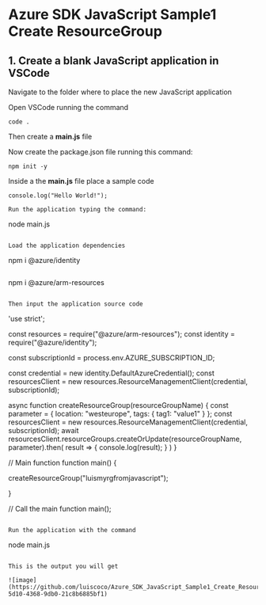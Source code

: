 # Azure SDK JavaScript Sample1 Create ResourceGroup

## 1. Create a blank JavaScript application in VSCode

Navigate to the folder where to place the new JavaScript application

Open VSCode running the command

```
code .
```

Then create a **main.js** file

Now create the package.json file running this command:

```
npm init -y
```

Inside a the **main.js** file place a sample code

```
console.log("Hello World!");

Run the application typing the command:

```
node main.js
```

Load the application dependencies

```
npm i @azure/identity
```

```
npm i @azure/arm-resources
```

Then input the application source code

```
'use strict';

const resources = require("@azure/arm-resources");
const identity = require("@azure/identity");

const subscriptionId = process.env.AZURE_SUBSCRIPTION_ID;

const credential = new identity.DefaultAzureCredential();
const resourcesClient = new resources.ResourceManagementClient(credential, subscriptionId);

async function createResourceGroup(resourceGroupName) {
    const parameter = {
        location: "westeurope",
        tags: {
            tag1: "value1"
        }
    };
    const resourcesClient = new resources.ResourceManagementClient(credential, subscriptionId);
    await resourcesClient.resourceGroups.createOrUpdate(resourceGroupName, parameter).then(
        result => {
            console.log(result);
        }
    )
}
  
// Main function
function main() {

createResourceGroup("luismyrgfromjavascript");

}
  
// Call the main function
main();
```

Run the application with the command

```
node main.js
```

This is the output you will get

![image](https://github.com/luiscoco/Azure_SDK_JavaScript_Sample1_Create_ResourceGroup/assets/32194879/2b3d6e76-5d10-4368-9db0-21c8b6885bf1)
